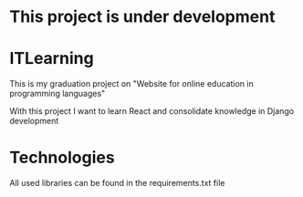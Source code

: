 # This project is under development

# ITLearning

This is my graduation project on "Website for online education in programming languages"

With this project I want to learn React and consolidate knowledge in Django development

# Technologies

All used libraries can be found in the requirements.txt file
